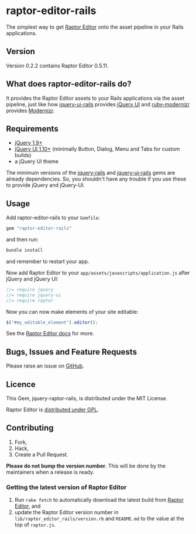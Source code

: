 # raptor-editor-rails

The simplest way to get [Raptor Editor] onto the asset pipeline in your Rails applications.

## Version

Version 0.2.2 contains Raptor Editor 0.5.11.

## What does raptor-editor-rails do?

It provides the Raptor Editor assets to your Rails applications via the asset pipeline, just like how [jquery-ui-rails] provides [jQuery UI] and [ruby-modernizr] provides [Modernizr].

## Requirements

* [jQuery 1.9+][jQuery]
* [jQuery UI 1.10+][jQuery UI] (minimally Button, Dialog, Menu and Tabs for custom builds)
* a jQuery UI theme

The minimum versions of the [jquery-rails] and [jquery-ui-rails] gems are already dependencies. So, you shouldn't have any trouble if you use these to provide jQuery and jQuery-UI.

## Usage

Add raptor-editor-rails to your `Gemfile`:

```ruby
gem "raptor-editor-rails"
```

and then run:

```sh
bundle install
```

and remember to restart your app.

Now add Raptor Editor to your `app/assets/javascripts/application.js` after jQuery and jQuery UI:

```js
//= require jquery
//= require jquery-ui
//= require raptor
```

Now you can now make elements of your site editable:

```js
$("#my_editable_element").editor();
```

See the [Raptor Editor docs] for more.

## Bugs, Issues and Feature Requests

Please raise an issue on [GitHub][issues].

## Licence

This Gem, jquery-raptor-rails, is distributed under the MIT License.

Raptor Editor is [distributed under GPL][Raptor Editor licence].

## Contributing

1. Fork,
2. Hack,
3. Create a Pull Request.

**Please do not bump the version number**. This will be done by the maintainers when a release is ready.

### Getting the latest version of Raptor Editor

1. Run `rake fetch` to automatically download the latest build from [Raptor Editor][], and
2. update the Raptor Editor version number in `lib/raptor_editor_rails/version.rb` and `README.md` to the value at the top of `raptor.js`.

[Raptor Editor]: http://www.raptor-editor.com/
[jQuery]: http://jquery.com/
[jQuery UI]: http://jqueryui.com/
[jquery-rails]: https://github.com/rails/jquery-rails
[jquery-ui-rails]: https://github.com/joliss/jquery-ui-rails
[ruby-modernizr]: https://github.com/josh/ruby-modernizr
[Modernizr]: http://modernizr.com/
[Raptor Editor docs]: http://www.raptor-editor.com/docs
[Raptor Editor licence]: http://www.raptor-editor.com/license
[issues]: https://github.com/PANmedia/raptor-editor-rails/issues
